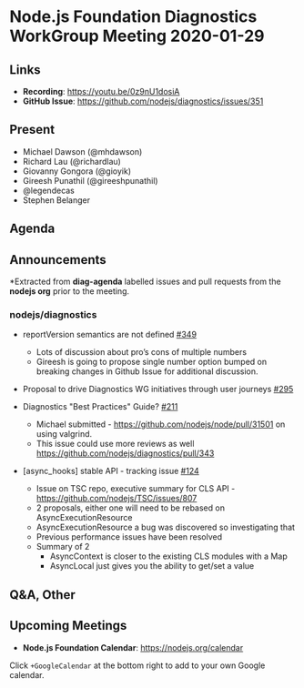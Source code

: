 ﻿# Node.js Foundation Diagnostics WorkGroup Meeting 2020-01-29

## Links

* **Recording**:  https://youtu.be/0z9nU1dosiA
* **GitHub Issue**: https://github.com/nodejs/diagnostics/issues/351

## Present

* Michael Dawson (@mhdawson)
* Richard Lau (@richardlau)
* Giovanny Gongora (@gioyik)
* Gireesh Punathil (@gireeshpunathil)
* @legendecas
* Stephen Belanger

## Agenda

## Announcements
 
*Extracted from **diag-agenda** labelled issues and pull requests from the **nodejs org** prior to the meeting.
### nodejs/diagnostics

* reportVersion semantics are not defined [#349](https://github.com/nodejs/diagnostics/issues/349)
  * Lots of discussion about pro’s cons of multiple numbers
  * Gireesh is going to propose single number option bumped on breaking changes in Github
     Issue for additional discussion.

* Proposal to drive Diagnostics WG initiatives through user journeys [#295](https://github.com/nodejs/diagnostics/issues/295)
* Diagnostics "Best Practices" Guide? [#211](https://github.com/nodejs/diagnostics/issues/211)
  * Michael submitted - https://github.com/nodejs/node/pull/31501 on using valgrind.
  * This issue could use more reviews as well https://github.com/nodejs/diagnostics/pull/343

* \[async_hooks\] stable API - tracking issue [#124](https://github.com/nodejs/diagnostics/issues/124)
  * Issue on TSC repo, executive summary for CLS API - https://github.com/nodejs/TSC/issues/807
  * 2 proposals, either one will need to be rebased on AsyncExecutionResource
  * AsyncExecutionResource a bug was discovered so investigating that
  * Previous performance issues have been resolved
  * Summary of 2
    * AsyncContext is closer to the existing CLS modules with a Map
    * AsyncLocal just gives you the ability to get/set a value

## Q&A, Other

## Upcoming Meetings

* **Node.js Foundation Calendar**: https://nodejs.org/calendar

Click `+GoogleCalendar` at the bottom right to add to your own Google calendar.
